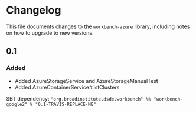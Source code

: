 # Changelog

This file documents changes to the `workbench-azure` library, including notes on how to upgrade to new versions.

## 0.1

### Added

- Added AzureStorageService and AzureStorageManualTest
- Added AzureContainerService#listClusters

SBT dependency: `"org.broadinstitute.dsde.workbench" %% "workbench-google2" % "0.1-TRAVIS-REPLACE-ME"`
